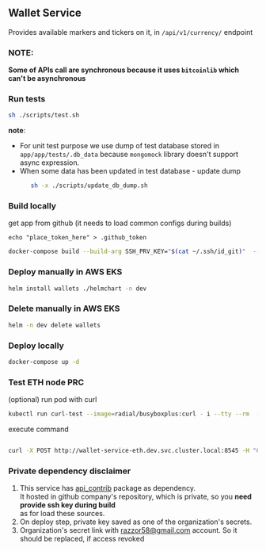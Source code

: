 ## Wallet Service
Provides available markers and tickers on it, in `/api/v1/currency/` endpoint


### NOTE: 
**Some of APIs call are synchronous because it uses `bitcoinlib` which can't be asynchronous**


### Run tests

```bash
sh ./scripts/test.sh
```

**note**: 
 - For unit test purpose we use dump of test database stored in `app/app/tests/.db_data` because `mongomock` library 
   doesn't support async expression.
 - When some data has been updated in test database - update dump
   ```bash
      sh -x ./scripts/update_db_dump.sh
   ```
### Build locally

get app from github (it needs to load common configs during builds)
```
echo "place_token_here" > .github_token
```

```bash
docker-compose build --build-arg SSH_PRV_KEY="$(cat ~/.ssh/id_git)"  --build-arg GITHUB_TOKEN="$(cat .github_token)" backend
```

### Deploy manually in AWS EKS
```bash
helm install wallets ./helmchart -n dev
```

### Delete manually in AWS EKS
```bash
helm -n dev delete wallets
```

### Deploy locally
```bash
docker-compose up -d
```


### Test ETH node PRC
(optional) run pod with curl

```bash
kubectl run curl-test --image=radial/busyboxplus:curl - i --tty --rm  -n dev
```

execute command
```bash

curl -X POST http://wallet-service-eth.dev.svc.cluster.local:8545 -H "Content-Type: application/json" --data '{"jsonrpc":"2.0","method":"web3_clientVersion","params":[],"id":64}'
```

### Private dependency disclaimer
1. This service has [api_contrib](https://github.com/bullflag-company/api_contrib) package as dependency.<br>
   It hosted in github company's repository, which is private, so you **need provide ssh key during build** <br>
   as for load these sources.
2. On deploy step, private key saved as one of the organization's secrets.
3. Organization's secret link with razzor58@gmail.com account. So it should be replaced, if access revoked


### 